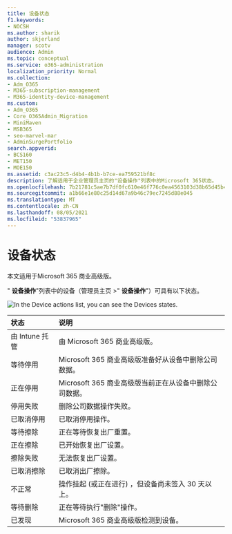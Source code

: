 ```yaml
---
title: 设备状态
f1.keywords:
- NOCSH
ms.author: sharik
author: skjerland
manager: scotv
audience: Admin
ms.topic: conceptual
ms.service: o365-administration
localization_priority: Normal
ms.collection:
- Adm_O365
- M365-subscription-management
- M365-identity-device-management
ms.custom:
- Adm_O365
- Core_O365Admin_Migration
- MiniMaven
- MSB365
- seo-marvel-mar
- AdminSurgePortfolio
search.appverid:
- BCS160
- MET150
- MOE150
ms.assetid: c3ac23c5-d4b4-4b1b-b7ce-ea759521bf8c
description: 了解适用于企业管理员主页的"设备操作"列表中的Microsoft 365状态。
ms.openlocfilehash: 7b21781c5ae7b7df0fc610e46f776c0ea4563103d38b65d45b437c951426ea5b
ms.sourcegitcommit: a1b66e1e80c25d14d67a9b46c79ec7245d88e045
ms.translationtype: MT
ms.contentlocale: zh-CN
ms.lasthandoff: 08/05/2021
ms.locfileid: "53837965"
---
```

# <a name="device-states"></a>设备状态

本文适用于Microsoft 365 商业高级版。

" **设备操作**"列表中的设备（管理员主页 \>" **设备操作**"）可具有以下状态。
  
![In the Device actions list, you can see the Devices states.](../media/a621c47e-45d9-4e1a-beb9-c03254d40c1d.png)
  
|**状态**|**说明**|
|:-----|:-----|
|由 Intune 托管  <br/> |由 Microsoft 365 商业高级版。  <br/> |
|等待停用  <br/> |Microsoft 365 商业高级版准备好从设备中删除公司数据。  <br/> |
|正在停用  <br/> |Microsoft 365 商业高级版当前正在从设备中删除公司数据。  <br/> |
|停用失败  <br/> | 删除公司数据操作失败。  <br/> |
|已取消停用  <br/> |已取消停用操作。  <br/> |
|等待擦除  <br/> |正在等待恢复出厂重置。  <br/> |
|正在擦除  <br/> |已开始恢复出厂设置。  <br/> |
|擦除失败  <br/> |无法恢复出厂设置。  <br/> |
|已取消擦除  <br/> |已取消出厂擦除。  <br/> |
|不正常  <br/> |操作挂起 (或正在进行) ，但设备尚未签入 30 天以上。  <br/> |
|等待删除  <br/> |正在等待执行"删除"操作。  <br/> |
|已发现  <br/> |Microsoft 365 商业高级版检测到设备。  <br/> |
   

